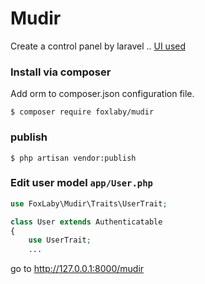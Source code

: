 # Mudir
Create a control panel by laravel .. [UI used](https://github.com/komicho/sb-admin2-rtl)

### Install via composer
Add orm to composer.json configuration file.

```
$ composer require foxlaby/mudir
```

### publish 
```
$ php artisan vendor:publish
```

### Edit user model `app/User.php`
```php
use FoxLaby\Mudir\Traits\UserTrait;

class User extends Authenticatable
{
    use UserTrait;
    ...
```


go to http://127.0.0.1:8000/mudir